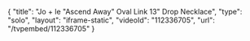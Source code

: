 {
    "title": "Jo + le  \"Ascend Away\" Oval Link 13\" Drop Necklace",
    "type": "solo",
    "layout": "iframe-static",
    "videoId": "112336705",
    "url": "\/tvpembed\/112336705"
}